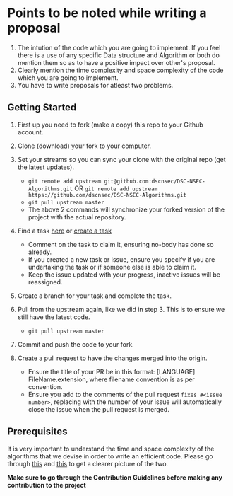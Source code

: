 # Points to be noted while writing a proposal
1. The intution of the code which you are going to implement. If you feel there is a use of any specific Data structure and Algorithm or both do mention them 
   so as to have a positive impact over other's proposal.
2. Clearly mention the time complexity and space complexity of the code which you are going to implement.
3. You have to write proposals for atleast two problems.

## Getting Started

1. First up you need to fork (make a copy) this repo to your Github account.
2. Clone (download) your fork to your computer.
3. Set your streams so you can sync your clone with the original repo (get the latest updates).

   - `git remote add upstream git@github.com:dscnsec/DSC-NSEC-Algorithms.git`
   OR `git remote add upstream https://github.com/dscnsec/DSC-NSEC-Algorithms.git`
   - `git pull upstream master`
   - The above 2 commands will synchronize your forked version of the project with the actual repository.

4. Find a task [here](https://github.com/dscnsec/DSC-NSEC-Algorithms/issues) or [create a task](https://github.com/dscnsec/DSC-NSEC-Algorithms/issues)
   - Comment on the task to claim it, ensuring no-body has done so already.
   - If you created a new task or issue, ensure you specify if you are undertaking the task or if someone else is able to claim it.
   - Keep the issue updated with your progress, inactive issues will be reassigned.
5. Create a branch for your task and complete the task.
6. Pull from the upstream again, like we did in step 3. This is to ensure we still have the latest code.
   - `git pull upstream master`
7. Commit and push the code to your fork.
8. Create a pull request to have the changes merged into the origin.
   - Ensure the title of your PR be in this format: [LANGUAGE] FileName.extension, where filename convention is as per convention.
   - Ensure you add to the comments of the pull request `fixes #<issue number>`, replacing **<issue number>** with the number of your issue will automatically close the issue when the pull request is merged.

## Prerequisites

It is very important to understand the time and space complexity of the algorithms that we devise in order to write an efficient code. Please go through
[this](https://www.geeksforgeeks.org/understanding-time-complexity-simple-examples/) and [this](https://github.com/KevinOfNeu/ebooks/blob/master/Grokking%20Algorithms.pdf) to get a clearer picture of the two.


**Make sure to go through the Contribution Guidelines before making any contribution to the project**

